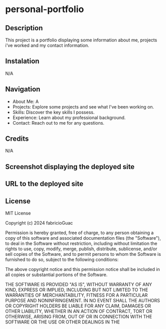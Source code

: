 # personal-portfolio

## Description

This project is a portfolio displaying some information about me, projects i've worked and my contact information.

## Instalation

N/A

## Navigation

* About Me: A
* Projects: Explore some projects and see what I've been working on.
* Skills: Discover the key skills I possess.
* Experience: Learn about my professional background.
* Contact: Reach out to me for any questions.

## Credits

N/A

## Screenshot displaying the deployed site



## URL to the deployed site



## License

MIT License

Copyright (c) 2024 fabricioGuac

Permission is hereby granted, free of charge, to any person obtaining a copy
of this software and associated documentation files (the "Software"), to deal
in the Software without restriction, including without limitation the rights
to use, copy, modify, merge, publish, distribute, sublicense, and/or sell
copies of the Software, and to permit persons to whom the Software is
furnished to do so, subject to the following conditions:

The above copyright notice and this permission notice shall be included in all
copies or substantial portions of the Software.

THE SOFTWARE IS PROVIDED "AS IS", WITHOUT WARRANTY OF ANY KIND, EXPRESS OR
IMPLIED, INCLUDING BUT NOT LIMITED TO THE WARRANTIES OF MERCHANTABILITY,
FITNESS FOR A PARTICULAR PURPOSE AND NONINFRINGEMENT. IN NO EVENT SHALL THE
AUTHORS OR COPYRIGHT HOLDERS BE LIABLE FOR ANY CLAIM, DAMAGES OR OTHER
LIABILITY, WHETHER IN AN ACTION OF CONTRACT, TORT OR OTHERWISE, ARISING FROM,
OUT OF OR IN CONNECTION WITH THE SOFTWARE OR THE USE OR OTHER DEALINGS IN THE